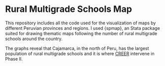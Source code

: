 # Rural Multigrade Schools Map
This repository includes all the code used for the visualization of maps by different Peruvian provinces and regions. I used {spmap}, an Stata package suited for drawing thematic maps following the number of rural multigrade schools around the country. 

The graphs reveal that Cajamarca, in the north of Peru, has the largest population of rural multigrade schools and it is where [CREER](https://www.grade.org.pe/creer/) intervene in Phase II.
